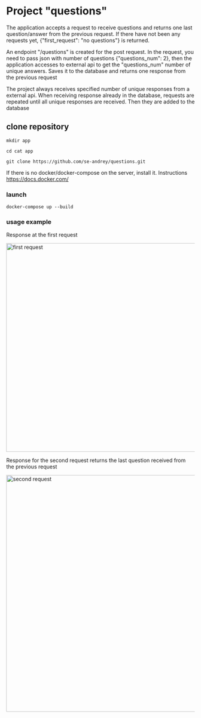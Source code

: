 # Project "questions"

The application accepts a request to receive questions and returns one last question/answer from the previous request. If there have not been any requests yet, {"first_request": "no questions"} is returned.

An endpoint "/questions" is created for the post request. In the request, you need to pass json with number of questions {"questions_num": 2}, then the application accesses to external api to get the "questions_num" number of unique answers. Saves it to the database and returns one response from the previous request

The project always receives specified number of unique responses from a external api. When receiving response already in the database, requests are repeated until all unique responses are received. Then they are added to the database

## clone repository 


    mkdir app

    cd cat app

    git clone https://github.com/se-andrey/questions.git


If there is no docker/docker-compose on the server, install it. Instructions https://docs.docker.com/

### launch
    docker-compose up --build 

### usage example
Response at the first request


<img height="558" src="D:\projects\questions\images\first request.JPG" title="first request" width="714"/>

Response for the second request returns the last question received from the previous request

<img height="633" src="D:\projects\questions\images\second request.JPG" title="second request" width="709"/>
